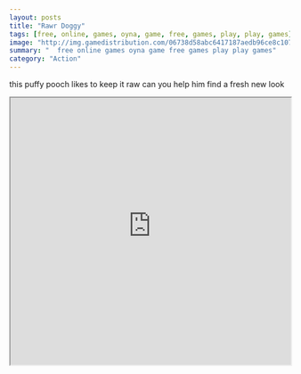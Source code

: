 ```yaml
---
layout: posts
title: "Rawr Doggy"
tags: [free, online, games, oyna, game, free, games, play, play, games]
image: "http://img.gamedistribution.com/06738d58abc6417187aedb96ce8c1077.jpg"
summary: "  free online games oyna game free games play play games"
category: "Action"
---
```


this puffy pooch likes to keep it raw can you help him find a fresh new look

<iframe width="100%" height="480px;" src="http://flash.gamedistribution.com?game=06738d58abc6417187aedb96ce8c1077"></iframe>